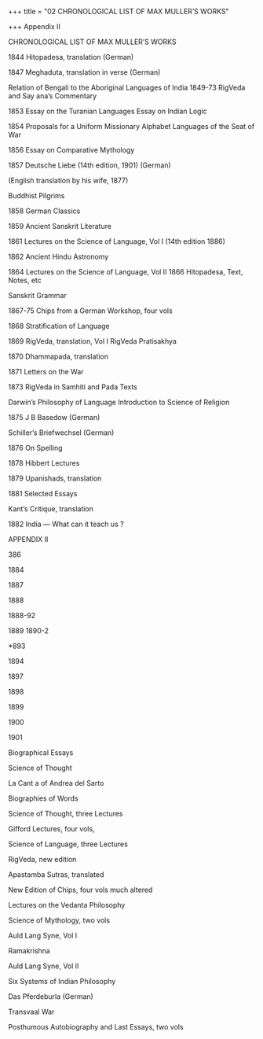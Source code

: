 +++
title = "02 CHRONOLOGICAL LIST OF MAX MULLER’S WORKS"

+++
Appendix II 


CHRONOLOGICAL LIST OF MAX MULLER’S WORKS 

1844 Hitopadesa, translation (German) 

1847 Meghaduta, translation in verse (German) 

Relation of Bengali to the Aboriginal Languages of India 1849-73 RigVeda and Say ana’s Commentary 

1853 Essay on the Turanian Languages Essay on Indian Logic 

1854 Proposals for a Uniform Missionary Alphabet Languages of the Seat of War 

1856 Essay on Comparative Mythology 

1857 Deutsche Liebe (14th edition, 1901) (German) 

(English translation by his wife, 1877) 

Buddhist Pilgrims 

1858 German Classics 

1859 Ancient Sanskrit Literature 

1861 Lectures on the Science of Language, Vol I (14th edition 1886) 

1862 Ancient Hindu Astronomy 

1864 Lectures on the Science of Language, Vol II 1866 Hitopadesa, Text, Notes, etc 

Sanskrit Grammar 

1867-75 Chips from a German Workshop, four vols 

1868 Stratification of Language 

1869 RigVeda, translation, Vol I RigVeda Pratisakhya 

1870 Dhammapada, translation 

1871 Letters on the War 

1873 RigVeda in Samhiti and Pada Texts 

Darwin’s Philosophy of Language Introduction to Science of Religion 

1875 J B Basedow (German) 

Schiller’s Briefwechsel (German) 

1876 On Spelling 

1878 Hibbert Lectures 

1879 Upanishads, translation 

1881 Selected Essays 

Kant’s Critique, translation 

1882 India — What can it teach us ? 



APPENDIX II 


386 

1884 

1887 

1888 

1888-92 

1889 1890-2 

\*893 

1894 

1897 

1898 

1899 


1900 

1901 


Biographical Essays 

Science of Thought 

La Cant a of Andrea del Sarto 

Biographies of Words 

Science of Thought, three Lectures 

Gifford Lectures, four vols, 

Science of Language, three Lectures 

RigVeda, new edition 

Apastamba Sutras, translated 

New Edition of Chips, four vols much altered 

Lectures on the Vedanta Philosophy 

Science of Mythology, two vols 

Auld Lang Syne, Vol I 

Ramakrishna 

Auld Lang Syne, Vol II 

Six Systems of Indian Philosophy 

Das Pferdeburla (German) 

Transvaal War 

Posthumous Autobiography and Last Essays, two vols 

